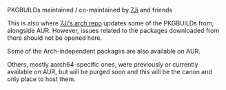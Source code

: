 PKGBUILDs maintained / co-maintained by [7Ji](https://github.com/7Ji) and friends 

This is also where [7Ji's arch repo](https://github.com/7Ji/archrepo) updates some of the PKGBUILDs from, alongside AUR. However, issues related to the packages downloaded from there should not be opened here.

Some of the Arch-independent packages are also available on AUR.

Others, mostly aarch64-specific ones, were previously or currently available on AUR, but will be purged soon and this will be the canon and only place to host them.
